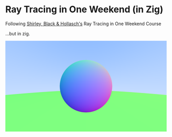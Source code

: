# Ray Tracing in One Weekend (in Zig)

Following [Shirley, Black & Hollasch's](https://raytracing.github.io/books/RayTracingInOneWeekend.html) Ray Tracing in One Weekend Course


...but in zig.

![Raytraced sphere](assets/img.png)
